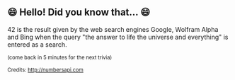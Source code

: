 ## :smile: Hello! Did you know that... :smile:
42 is the result given by the web search engines Google, Wolfram Alpha and Bing when the query "the answer to life the universe and everything" is entered as a search.

<sup>(come back in 5 minutes for the next trivia)</sup>


<sup>Credits: http://numbersapi.com</sup>

